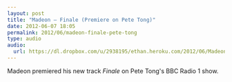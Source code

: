 ```yaml
---
layout: post
title: "Madeon — Finale (Premiere on Pete Tong)"
date: 2012-06-07 18:05
permalink: 2012/06/madeon-finale-pete-tong
type: audio
audio: 
  url: https://dl.dropbox.com/u/2938195/ethan.heroku.com/2012/06/Madeon%20-%20Finale%20%28Original%20Mix%29%5BPremiere%20on%20Pete%20Tong%5D.mp3
---
```


Madeon premiered his new track _Finale_ on Pete Tong's BBC Radio 1 show.